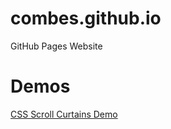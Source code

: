 # combes.github.io
GitHub Pages Website

# Demos
[CSS Scroll Curtains Demo](https://combes.github.io/scroll-curtains/)
